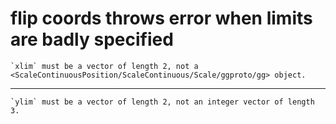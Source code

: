 # flip coords throws error when limits are badly specified

    `xlim` must be a vector of length 2, not a <ScaleContinuousPosition/ScaleContinuous/Scale/ggproto/gg> object.

---

    `ylim` must be a vector of length 2, not an integer vector of length 3.

